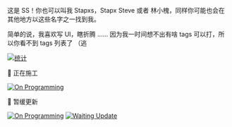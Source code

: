 这是 SS！你也可以叫我 Stapxs，Stapx Steve 或者 林小槐，同样你可能也会在其他地方以这些名字之一找到我。

简单的说，我喜欢写 UI，瞎折腾 …… 因为我一时间想不出有啥 tags 可以打，所以你看不到 tags 列表了 （逃

[![统计](https://github-readme-stats.vercel.app/api?username=Stapxs&show_icons=true&locale=cn&count_private=true)](https://github.com/anuraghazra/github-readme-stats)

:construction: 正在施工

[![On Programming](https://github-readme-stats.vercel.app/api/pin/?username=stapxs&repo=stapxs-qq-lite)](https://github.com/Stapxs/Stapxs-QQ-Lite)

:seedling: 暂缓更新

[![On Programming](https://github-readme-stats.vercel.app/api/pin/?username=stapxs&repo=fructose-blog)](https://github.com/Stapxs/Fructose-Blog)
[![Waiting Update](https://github-readme-stats.vercel.app/api/pin/?username=stapxs&repo=twitter-fluent-theme)](https://github.com/Stapxs/Twitter-Fluent-Theme)
